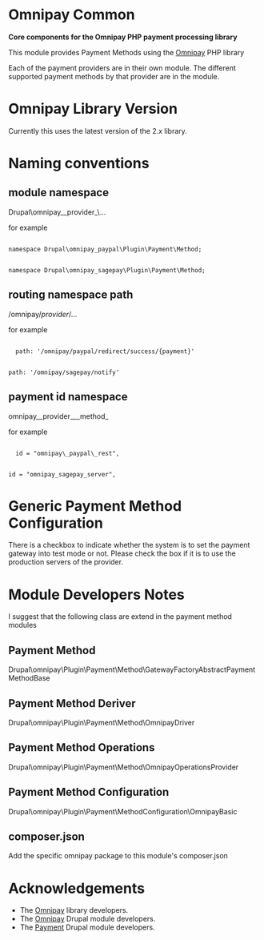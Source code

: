 # Omnipay Common

**Core components for the Omnipay PHP payment processing library**

This module provides Payment Methods using the [Omnipay](https://omnipay.thephpleague.com/)
PHP library

Each of the payment providers are in their own module. The different supported
payment methods by that provider are in the module.

# Omnipay Library Version
Currently this uses the latest version of the 2.x library.

# Naming conventions

## module namespace 
Drupal\\omnipay__provider_\\...

for example

<code>
namespace Drupal\omnipay_paypal\Plugin\Payment\Method;

namespace Drupal\omnipay_sagepay\Plugin\Payment\Method;
</code>

## routing namespace path
/omnipay/_provider_/...

for example

<code>
  path: '/omnipay/paypal/redirect/success/{payment}'

  path: '/omnipay/sagepay/notify'
</code>

## payment id namespace
omnipay__provider___method_

for example

<code>
  id = "omnipay\_paypal\_rest",

  id = "omnipay\_sagepay\_server",
</code>

# Generic Payment Method Configuration
There is a checkbox to indicate whether the system is to set the payment gateway
into test mode or not. Please check the box if it is to use the production
servers of the provider.

# Module Developers Notes
I suggest that the following class are extend in the payment method modules

## Payment Method
Drupal\omnipay\Plugin\Payment\Method\GatewayFactoryAbstractPaymentMethodBase

## Payment Method Deriver
Drupal\omnipay\Plugin\Payment\Method\OmnipayDriver

## Payment Method Operations
Drupal\omnipay\Plugin\Payment\Method\OmnipayOperationsProvider

## Payment Method Configuration
Drupal\omnipay\Plugin\Payment\MethodConfiguration\OmnipayBasic

## composer.json
Add the specific omnipay package to this module's composer.json

# Acknowledgements
* The [Omnipay](https://omnipay.thephpleague.com/) library developers.
* The [Omnipay](https://www.drupal.org/project/omnipay) Drupal module developers.
* The [Payment](https://www.drupal.org/project/payment) Drupal module developers.
